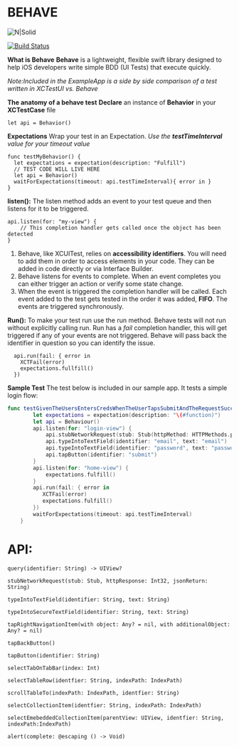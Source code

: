 # BEHAVE

![N|Solid](http://bytedissident.com/behave.png)

[![Build Status](https://travis-ci.org/joemccann/dillinger.svg?branch=master)](https://travis-ci.org/joemccann/dillinger)

**What is Behave**
**Behave** is a lightweight, flexible swift library designed to help iOS developers write simple BDD (UI Tests) that execute quickly.

*Note:Included in the ExampleApp is a side by side comparison of a test written in XCTestUI vs. Behave*

**The anatomy of a behave test**
**Declare** an instance of **Behavior** in your **XCTestCase** file
```
let api = Behavior()
```
**Expectations**
Wrap your test in an Expectation. *Use the **testTimeInterval** value for your timeout value*
```
func testMyBehavior() {
  let expectations = expectation(description: "Fulfill")
  // TEST CODE WILL LIVE HERE
  let api = Behavior()
  waitForExpectations(timeout: api.testTimeInterval){ error in }
}
```
**listen():**
The listen method adds an event to your test queue and then listens for it to be triggered.
```
api.listen(for: "my-view") {
    // This completion handler gets called once the object has been detected
}
```
1. Behave, like XCUITest, relies on **accessibility identifiers**. You will need to add them in order to access elements in your code. They can be added in code directly or via Interface Builder.
2. Behave listens for events to complete. When an event completes you can either trigger an action or verify some state change.
3. When the event is triggered the completion handler will be called. Each event added to the test gets tested in the order it was added, **FIFO**. The events are triggered synchronously.

**Run():**
To make your test run use the run method. Behave tests will not run without explicitly calling run. Run has a *fail* completion handler, this will get triggered if any of your events are not triggered. Behave will pass back the identifier in question so you can identify the issue.
```
  api.run(fail: { error in
    XCTFail(error)
    expectations.fullfill()
  })
```
**Sample Test**
The test below is included in our sample app. It tests a simple login flow:
``` swift
func testGivenTheUsersEntersCredsWhenTheUserTapsSubmitAndTheRequestSucceedsThenDisplayTheHomeScreen() {
        let expectations = expectation(description: "\(#function)")
        let api = Behaviour()
        api.listen(for: "login-view") {
            api.stubNetworkRequest(stub: Stub(httpMethod: HTTPMethods.post, httpResponse: 200, jsonReturn: "{\"success\":\"true\"}"))
            api.typeIntoTextField(identifier: "email", text: "email")
            api.typeIntoTextField(identifier: "password", text: "password")
            api.tapButton(identifier: "submit")
        }
        api.listen(for: "home-view") {
            expectations.fulfill()
        }
        api.run(fail: { error in
           XCTFail(error)
           expectations.fulfill()
        })
        waitForExpectations(timeout: api.testTimeInterval)
    }
```
# API:
```
query(identifier: String) -> UIView?
```
```
stubNetworkRequest(stub: Stub, httpResponse: Int32, jsonReturn: String)
```
```
typeIntoTextField(identifier: String, text: String)
```
```
typeIntoSecureTextField(identifier: String, text: String)
```
```
tapRightNavigationItem(with object: Any? = nil, with additionalObject: Any? = nil)
```
```
tapBackButton()
```
```
tapButton(identifier: String)
```
```
selectTabOnTabBar(index: Int)
```
```
selectTableRow(identfier: String, indexPath: IndexPath)
```
```
scrollTableTo(indexPath: IndexPath, identfier: String)
```
```
selectCollectionItem(identfier: String, indexPath: IndexPath)
```
```
selectEmebeddedCollectionItem(parentView: UIView, identfier: String, indexPath:IndexPath)
```
```
alert(complete: @escaping () -> Void)
```




